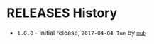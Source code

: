 # RELEASES History

* `1.0.0` - initial release, `2017-04-04 Tue` by [`mub`](http://github.com/mub)
